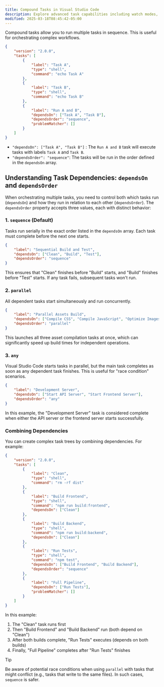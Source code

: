 ```yaml
---
title: Compound Tasks in Visual Studio Code
description: Explore advanced task capabilities including watch modes, compound tasks, and task inputs for efficient development workflows
modified: 2025-03-18T08:45:42-05:00
---
```


Compound tasks allow you to run multiple tasks in sequence. This is useful for orchestrating complex workflows.

```json
{
	"version": "2.0.0",
	"tasks": [
		{
			"label": "Task A",
			"type": "shell",
			"command": "echo Task A"
		},
		{
			"label": "Task B",
			"type": "shell",
			"command": "echo Task B"
		},
		{
			"label": "Run A and B",
			"dependsOn": ["Task A", "Task B"],
			"dependsOrder": "sequence",
			"problemMatcher": []
		}
	]
}
```

- `"dependsOn": ["Task A", "Task B"]` : The `Run A and B` task will execute tasks with labels `Task A` and `Task B`.
- `"dependsOrder": "sequence"`: The tasks will be run in the order defined in the `dependsOn` array.

## Understanding Task Dependencies: `dependsOn` and `dependsOrder`

When orchestrating multiple tasks, you need to control both which tasks run (`dependsOn`) and how they run in relation to each other (`dependsOrder`). The `dependsOrder` property accepts three values, each with distinct behavior:

### 1. `sequence` (Default)

Tasks run serially in the exact order listed in the `dependsOn` array. Each task must complete before the next one starts.

```json
{
	"label": "Sequential Build and Test",
	"dependsOn": ["Clean", "Build", "Test"],
	"dependsOrder": "sequence"
}
```

This ensures that "Clean" finishes before "Build" starts, and "Build" finishes before "Test" starts. If any task fails, subsequent tasks won't run.

### 2. `parallel`

All dependent tasks start simultaneously and run concurrently.

```json
{
	"label": "Parallel Assets Build",
	"dependsOn": ["Compile CSS", "Compile JavaScript", "Optimize Images"],
	"dependsOrder": "parallel"
}
```

This launches all three asset compilation tasks at once, which can significantly speed up build times for independent operations.

### 3. `any`

Visual Studio Code starts tasks in parallel, but the main task completes as soon as any dependent task finishes. This is useful for "race condition" scenarios.

```json
{
	"label": "Development Server",
	"dependsOn": ["Start API Server", "Start Frontend Server"],
	"dependsOrder": "any"
}
```

In this example, the "Development Server" task is considered complete when either the API server or the frontend server starts successfully.

### Combining Dependencies

You can create complex task trees by combining dependencies. For example:

```json
{
	"version": "2.0.0",
	"tasks": [
		{
			"label": "Clean",
			"type": "shell",
			"command": "rm -rf dist"
		},
		{
			"label": "Build Frontend",
			"type": "shell",
			"command": "npm run build:frontend",
			"dependsOn": ["Clean"]
		},
		{
			"label": "Build Backend",
			"type": "shell",
			"command": "npm run build:backend",
			"dependsOn": ["Clean"]
		},
		{
			"label": "Run Tests",
			"type": "shell",
			"command": "npm test",
			"dependsOn": ["Build Frontend", "Build Backend"],
			"dependsOrder": "sequence"
		},
		{
			"label": "Full Pipeline",
			"dependsOn": ["Run Tests"],
			"problemMatcher": []
		}
	]
}
```

In this example:

1. The "Clean" task runs first
2. Then "Build Frontend" and "Build Backend" run (both depend on "Clean")
3. After both builds complete, "Run Tests" executes (depends on both builds)
4. Finally, "Full Pipeline" completes after "Run Tests" finishes

> [!TIP]
>
> Be aware of potential race conditions when using `parallel` with tasks that might conflict (e.g., tasks that write to the same files). In such cases, `sequence` is safer.
